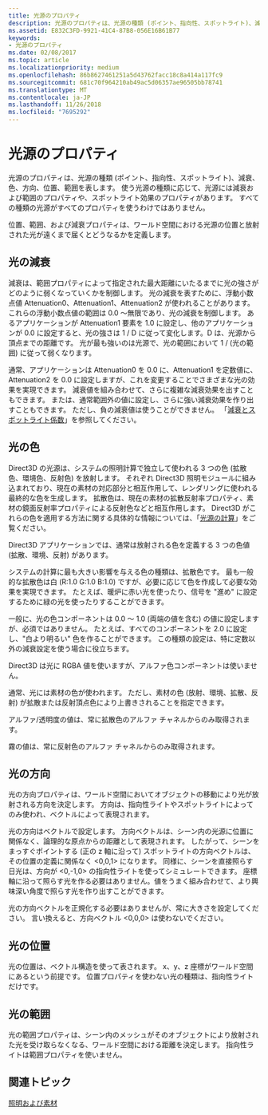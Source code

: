 ```yaml
---
title: 光源のプロパティ
description: 光源のプロパティは、光源の種類 (ポイント、指向性、スポットライト)、減衰、色、方向、位置、範囲を表します。
ms.assetid: E832C3FD-9921-41C4-87B8-056E16B61B77
keywords:
- 光源のプロパティ
ms.date: 02/08/2017
ms.topic: article
ms.localizationpriority: medium
ms.openlocfilehash: 86b8627461251a5d43762facc18c8a414a117fc9
ms.sourcegitcommit: 681c70f964210ab49ac5d06357ae96505bb78741
ms.translationtype: MT
ms.contentlocale: ja-JP
ms.lasthandoff: 11/26/2018
ms.locfileid: "7695292"
---
```

# <a name="light-properties"></a>光源のプロパティ


光源のプロパティは、光源の種類 (ポイント、指向性、スポットライト)、減衰、色、方向、位置、範囲を表します。 使う光源の種類に応じて、光源には減衰および範囲のプロパティや、スポットライト効果のプロパティがあります。 すべての種類の光源がすべてのプロパティを使うわけではありません。

位置、範囲、および減衰プロパティは、ワールド空間における光源の位置と放射された光が遠くまで届くとどうなるかを定義します。

## <a name="span-idlightattenuationspanspan-idlightattenuationspanspan-idlightattenuationspanlight-attenuation"></a><span id="Light_Attenuation"></span><span id="light_attenuation"></span><span id="LIGHT_ATTENUATION"></span>光の減衰


減衰は、範囲プロパティによって指定された最大距離にいたるまでに光の強さがどのように弱くなっていくかを制御します。 光の減衰を表すために、浮動小数点値 Attenuation0、Attenuation1、Attenuation2 が使われることがあります。 これらの浮動小数点値の範囲は 0.0 ～無限であり、光の減衰を制御します。 あるアプリケーションが Attenuation1 要素を 1.0 に設定し、他のアプリケーションが 0.0 に設定すると、光の強さは 1 / D に従って変化します。D は、光源から頂点までの距離です。 光が最も強いのは光源で、光の範囲において 1 / (光の範囲) に従って弱くなります。

通常、アプリケーションは Attenuation0 を 0.0 に、Attenuation1 を定数値に、Attenuation2 を 0.0 に設定しますが、これを変更することでさまざまな光の効果を実現できます。 減衰値を組み合わせて、さらに複雑な減衰効果を出すこともできます。 または、通常範囲外の値に設定し、さらに強い減衰効果を作り出すこともできます。 ただし、負の減衰値は使うことができません。 「[減衰とスポットライト係数](attenuation-and-spotlight-factor.md)」を参照してください。

## <a name="span-idlightcolorspanspan-idlightcolorspanspan-idlightcolorspanlight-color"></a><span id="Light_Color"></span><span id="light_color"></span><span id="LIGHT_COLOR"></span>光の色


Direct3D の光源は、システムの照明計算で独立して使われる 3 つの色 (拡散色、環境色、反射色) を放射します。 それぞれ Direct3D 照明モジュールに組み込まれており、現在の素材の対応部分と相互作用して、レンダリングに使われる最終的な色を生成します。 拡散色は、現在の素材の拡散反射率プロパティ、素材の鏡面反射率プロパティによる反射色などと相互作用します。 Direct3D がこれらの色を適用する方法に関する具体的な情報については、「[光源の計算](mathematics-of-lighting.md)」をご覧ください。

Direct3D アプリケーションでは、通常は放射される色を定義する 3 つの色値 (拡散、環境、反射) があります。

システムの計算に最も大きい影響を与える色の種類は、拡散色です。 最も一般的な拡散色は白 (R:1.0 G:1.0 B:1.0) ですが、必要に応じて色を作成して必要な効果を実現できます。 たとえば、暖炉に赤い光を使ったり、信号を "進め" に設定するために緑の光を使ったりすることができます。

一般に、光の色コンポーネントは 0.0 ～ 1.0 (両端の値を含む) の値に設定しますが、必須ではありません。 たとえば、すべてのコンポーネントを 2.0 に設定し、"白より明るい" 色を作ることができます。 この種類の設定は、特に定数以外の減衰設定を使う場合に役立ちます。

Direct3D は光に RGBA 値を使いますが、アルファ色コンポーネントは使いません。

通常、光には素材の色が使われます。 ただし、素材の色 (放射、環境、拡散、反射) が拡散または反射頂点色により上書きされることを指定できます。

アルファ/透明度の値は、常に拡散色のアルファ チャネルからのみ取得されます。

霧の値は、常に反射色のアルファ チャネルからのみ取得されます。

## <a name="span-idlightdirectionspanspan-idlightdirectionspanspan-idlightdirectionspanlight-direction"></a><span id="Light_Direction"></span><span id="light_direction"></span><span id="LIGHT_DIRECTION"></span>光の方向


光の方向プロパティは、ワールド空間においてオブジェクトの移動により光が放射される方向を決定します。 方向は、指向性ライトやスポットライトによってのみ使われ、ベクトルによって表現されます。

光の方向はベクトルで設定します。 方向ベクトルは、シーン内の光源に位置に関係なく、論理的な原点からの距離として表現されます。 したがって、シーンをまっすぐポイントする (正の z 軸に沿って) スポットライトの方向ベクトルは、その位置の定義に関係なく &lt;0,0,1&gt; になります。 同様に、シーンを直接照らす日光は、方向が &lt;0,-1,0&gt; の指向性ライトを使ってシミュレートできます。 座標軸に沿って照らす光を作る必要はありません。値をうまく組み合わせて、より興味深い角度で照らす光を作り出すことができます。

光の方向ベクトルを正規化する必要はありませんが、常に大きさを設定してください。 言い換えると、方向ベクトル &lt;0,0,0&gt; は使わないでください。

## <a name="span-idlightpositionspanspan-idlightpositionspanspan-idlightpositionspanlight-position"></a><span id="Light_Position"></span><span id="light_position"></span><span id="LIGHT_POSITION"></span>光の位置


光の位置は、ベクトル構造を使って表されます。 x、y、z 座標がワールド空間にあるという前提です。 位置プロパティを使わない光の種類は、指向性ライトだけです。

## <a name="span-idlightrangespanspan-idlightrangespanspan-idlightrangespanlight-range"></a><span id="Light_Range"></span><span id="light_range"></span><span id="LIGHT_RANGE"></span>光の範囲


光の範囲プロパティは、シーン内のメッシュがそのオブジェクトにより放射された光を受け取らなくなる、ワールド空間における距離を決定します。 指向性ライトは範囲プロパティを使いません。

## <a name="span-idrelated-topicsspanrelated-topics"></a><span id="related-topics"></span>関連トピック


[照明および素材](lights-and-materials.md)

 

 




